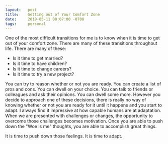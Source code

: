 ```yaml
---
layout:   post
title:    Getting out of Your Comfort Zone
date:     2019-05-11 08:07:00 -0700
tags:     personal
---
```


One of the most difficult transitions for me is to know when it is time to get out of your comfort zone. There are many of these transitions throughout life. There are many of these:
- Is it time to get married?
- Is it time to have children?
- Is it time to change careers?
- Is it time to try a new project?

You can try to reason whether or not you are ready. You can create a list of pros and cons. You can dwell on your choice. You can talk to friends or colleagues and ask their opinions. You can dwell some more. However you decide to approach one of these decisions, there is really no way of knowing whether or not you are ready for it until it happens and you start to adapt. I always find it impressive at how capable humans are at adaptation. When we are presented with challenges or changes, the opportunity to overcome those challenges becomes motivation. Once you are able to push down the "Woe is me" thoughts, you are able to accomplish great things.

It is time to push down those feelings. It is time to adapt.